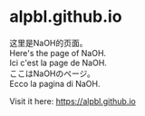 # alpbl.github.io
这里是NaOH的页面。\
Here's the page of NaOH.\
Ici c'est la page de NaOH.\
ここはNaOHのページ。\
Ecco la pagina di NaOH.

Visit it here: https://alpbl.github.io
